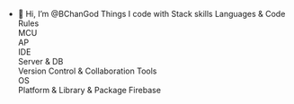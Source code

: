 - 👋 Hi, I’m @BChanGod
Things I code with
Stack skills
Languages & Code Rules	   
MCU	  
AP	  
IDE	   
Server & DB	   
Version Control & Collaboration Tools	   
OS	  
Platform & Library & Package	 Firebase

<!---
BChanGod/BChanGod is a ✨ special ✨ repository because its `README.md` (this file) appears on your GitHub profile.
You can click the Preview link to take a look at your changes.
--->
